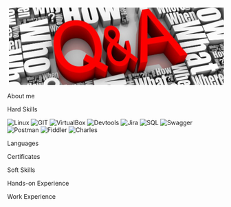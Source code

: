 [![Header](https://github.com/NataZag/NataZag/blob/main/assets/QA_logo.jpg)](https://www.linkedin.com/in/natallia-zagoryanskaya-5272b721a/)

About me

Hard Skills

![Linux](https://img.shields.io/badge/-Linux-important?style=for-the-badge&logo=Linux&logoColor=white)
![GIT](https://img.shields.io/badge/-GIT-important?style=for-the-badge&logo=git&logoColor=white)
![VirtualBox](https://img.shields.io/badge/-VirtualBox-important?style=for-the-badge&logo=VirtualBox&logoColor=white)
![Devtools](https://img.shields.io/badge/-Devtools-important?style=for-the-badge&logo=Devtools&logoColor=white)
![Jira](https://img.shields.io/badge/-JIRA-important?style=for-the-badge&logo=jira&logoColor=white)
![SQL](https://img.shields.io/badge/-SQL-important?style=for-the-badge&logo=sql&logoColor=white)
![Swagger](https://img.shields.io/badge/-Swqagger-important?style=for-the-badge&logo=swagger&logoColor=white)
![Postman](https://img.shields.io/badge/-Postman-important?style=for-the-badge&logo=postman&logoColor=white)
![Fiddler](https://img.shields.io/badge/-Fiddler-important?style=for-the-badge&logo=Fiddler&logoColor=white)
![Charles](https://img.shields.io/badge/-Charles-important?style=for-the-badge&logo=Charles&logoColor=white)

Languages

Certificates

Soft Skills

Hands-on Experience

Work Experience